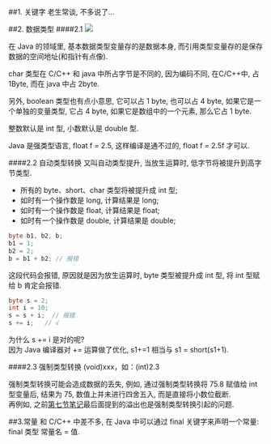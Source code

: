 ##1. 关键字
老生常谈, 不多说了...

##2. 数据类型
####2.1
![](http://i57.tinypic.com/2utnpeb.jpg)

在 Java 的领域里, 基本数据类型变量存的是数据本身, 而引用类型变量存的是保存数据的空间地址(和指针有点像).

char 类型在 C/C++ 和 java 中所占字节是不同的, 因为编码不同, 在C/C++中, 占 1Byte, 而在 java 中占 2byte.

另外, boolean 类型也有点小意思, 它可以占 1 byte, 也可以占 4 byte, 如果它是一个单独的变量类型, 它占 4 byte, 如果它是数组中的一个元素, 那么它占 1 byte.

整数默认是 int 型, 小数默认是 double 型.

Java 是强类型语言, float f = 2.5, 这样编译是通不过的, float f = 2.5f 才可以.

####2.2 自动类型转换
又叫自动类型提升, 当放生运算时, 低字节将被提升到高字节类型.

- 所有的 byte、short、char 类型将被提升成 int 型;
- 如时有一个操作数是 long, 计算结果是 long;
- 如时有一个操作数是 float, 计算结果是 float;
- 如时有一个操作数是 double, 计算结果是 double;

```java
byte b1, b2, b;
b1 = 1;
b2 = 2;
b = b1 + b2; // 报错
```
这段代码会报错, 原因就是因为放生运算时,  byte 类型被提升成 int 型, 将 int 型赋给 b 肯定会报错.

```java
byte s = 2;
int i = 10;
s = s + i;  // 报错
s += i;   // √
```
为什么 s += i 是对的呢?<br>因为 Java 编译器对 += 运算做了优化, s1+=1 相当与 s1 = short(s1+1).

####2.3 强制类型转换
(void)xxx，如：(int)2.3

强制类型转换可能会造成数据的丢失, 例如, 通过强制类型转换将 75.8 赋值给 int 型变量后, 结果为 75, 数值上并未进行四舍五入, 而是直接将小数位截断.<br>
再例如, 之前[第七节笔记](http://www.smallcpp.cn/qi-yuan-ma-fan-ma-bu-ma.html)最后面提到的溢出也是强制类型转换引起的问题.

##3.常量
和 C/C++ 中差不多, 在 Java 中可以通过 final 关键字来声明一个常量:<br>final 类型 常量名 = 值.
